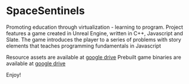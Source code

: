 # SpaceSentinels
Promoting education through virtualization - learning to program. Project features a game created in Unreal Engine, written in C++, Javascript and Slate. The game introduces the player to a series of problems with story elements that teaches programming fundamentals in Javascript

Resource assets are available at [google drive](https://drive.google.com/file/d/156HsVByul0zSUHdezhu1BiTa_9MLHn-w/view?usp=sharing)
Prebuilt game binaries are available at [google drive](https://drive.google.com/open?id=0B3t2Ij3d9q53dU9pTFhwOVEtb3c)

Enjoy!
